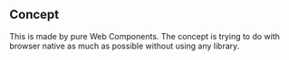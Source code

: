 ## Concept

This is made by pure Web Components.
The concept is trying to do with browser native as much as possible without using any library.
